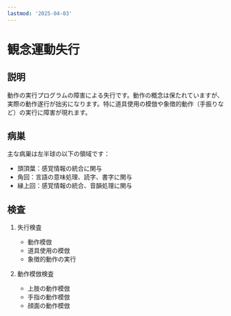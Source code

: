 ```yaml
---
lastmod: '2025-04-03'
---
```


# 観念運動失行

## 説明
動作の実行プログラムの障害による失行です。動作の概念は保たれていますが、実際の動作遂行が拙劣になります。特に道具使用の模倣や象徴的動作（手振りなど）の実行に障害が現れます。

## 病巣
主な病巣は左半球の以下の領域です：
- 頭頂葉：感覚情報の統合に関与
- 角回：言語の意味処理、読字、書字に関与
- 縁上回：感覚情報の統合、音韻処理に関与

## 検査
1. 失行検査
   - 動作模倣
   - 道具使用の模倣
   - 象徴的動作の実行

2. 動作模倣検査
   - 上肢の動作模倣
   - 手指の動作模倣
   - 顔面の動作模倣 
